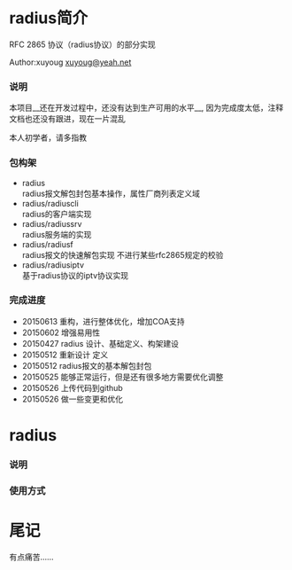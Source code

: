 # radius简介
RFC 2865 协议（radius协议）的部分实现

Author:xuyoug
xuyoug@yeah.net

### 说明
本项目__还在开发过程中，还没有达到生产可用的水平__,
因为完成度太低，注释文档也还没有跟进，现在一片混乱

本人初学者，请多指教

### 包构架
- radius              
radius报文解包封包基本操作，属性厂商列表定义域
- radius/radiuscli    
radius的客户端实现
- radius/radiussrv   
radius服务端的实现
- radius/radiusf   
radius报文的快速解包实现  不进行某些rfc2865规定的校验
- radius/radiusiptv   
基于radius协议的iptv协议实现

### 完成进度
- 20150613  重构，进行整体优化，增加COA支持
- 20150602  增强易用性
- 20150427  radius 设计、基础定义、构架建设
- 20150512  重新设计 定义
- 20150512  radius报文的基本解包封包
- 20150525  能够正常运行，但是还有很多地方需要优化调整
- 20150526  上传代码到github
- 20150526  做一些变更和优化



# radius

### 说明

### 使用方式



# 尾记

有点痛苦……